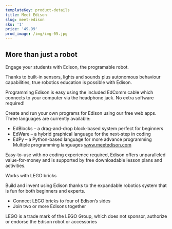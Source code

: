 ```yaml
---
templateKey: product-details
title: Meet Edison
slug: meet-edison
sku: '1'
price: '49.99'
prod_image: /img/img-05.jpg
---
```

## More than just a robot

Engage your students with Edison, the programable robot.

Thanks to built-in sensors, lights and sounds plus autonomous behaviour capabilities, true robotics education is possible with Edison.

Programming Edison is easy using the included EdComm cable which connects to your computer via the headphone jack. No extra software required!

Create and run your own programs for Edison using our free web apps. Three languages are currently available:

* EdBlocks – a drag-and-drop block-based system perfect for beginners
* EdWare – a hybrid graphical language for the next-step in coding
* EdPy – a Python-based language for more advance programming Multiple programming languages www.meetedison.com

Easy-to-use with no coding experience required, Edison offers unparalleled value-for-money and is supported by free downloadable lesson plans and activities.

Works with LEGO bricks

Build and invent using Edison thanks to the expandable robotics system that is fun for both beginners and experts.

* Connect LEGO bricks to four of Edison’s sides
* Join two or more Edisons together

LEGO is a trade mark of the LEGO Group, which does not sponsor, authorize or endorse the Edison robot or accessories
